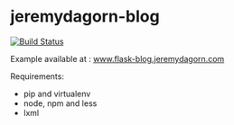 
jeremydagorn-blog 
=================

 [![Build Status](https://travis-ci.org/jrm2k6/jeremydagorn-blog.svg?branch=master)](https://travis-ci.org/jrm2k6/jeremydagorn-blog)
 
Example available at : www.flask-blog.jeremydagorn.com


Requirements:

- pip and virtualenv
- node, npm and less
- lxml
